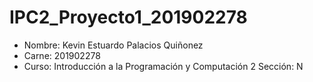 # IPC2_Proyecto1_201902278

- Nombre: Kevin Estuardo Palacios Quiñonez
- Carne: 201902278
- Curso: Introducción a la Programación y Computación 2 Sección: N
